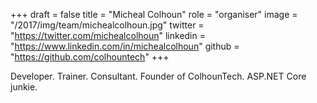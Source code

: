 +++
draft = false
title = "Micheal Colhoun"
role = "organiser"
image = "/2017/img/team/michealcolhoun.jpg"
twitter = "https://twitter.com/michealcolhoun"
linkedin = "https://www.linkedin.com/in/michealcolhoun"
github = "https://github.com/colhountech"
+++

Developer. Trainer. Consultant. Founder of ColhounTech. ASP.NET Core junkie.
